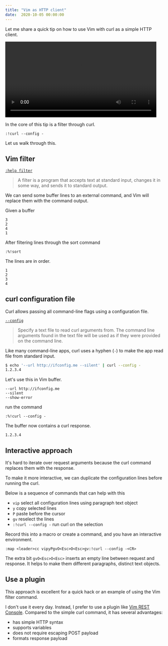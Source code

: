 ```yaml
---
title: "Vim as HTTP client"
date:  2020-10-05 00:00:00
---
```


Let me share a quick tip on how to use Vim with curl as a simple HTTP client.

<video width="95%" autoplay loop>
  <source src="/videos/curl.webm" type="video/webm"/>
</video>

In the core of this tip is a filter through curl.

```vim
:!curl --config -
```

Let us walk through this.

## Vim filter


[`:help filter`](https://vimhelp.org/change.txt.html#filter)

> A filter is a program that accepts text at standard input, changes it in some way, and sends it to standard output.

We can send some buffer lines to an external command, and Vim will replace them with the command output.

Given a buffer

```
3
2
4
1
```

After filtering lines through the sort command

```vim
:%!sort
```

The lines are in order.

```
1
2
3
4
```

## curl configuration file

Curl allows passing all command-line flags using a configuration file.

[`--config`](https://curl.haxx.se/docs/manpage.html#-K) 

> Specify a text file to read curl arguments from. The command line arguments found in the text file will be used as if they were provided on the command line.

Like many command-line apps, curl uses a hyphen (`-`) to make the app read file from standard input.

```sh
$ echo '--url http://ifconfig.me --silent' | curl --config -
1.2.3.4
```

Let's use this in Vim buffer.

```
--url http://ifconfig.me
--silent
--show-error
```

run the command

```vim
:%!curl --config -
```

The buffer now contains a curl response.

```
1.2.3.4
```

## Interactive approach

It's hard to iterate over request arguments because the curl command replaces them with the response.

To make it more interactive, we can duplicate the configuration lines before running the curl.

Below is a sequence of commands that can help with this

* `vip` select all configuration lines using paragraph text object
* `y` copy selected lines
* `P` paste before the cursor
* `gv` reselect the lines
* `:!curl --config -` run curl on the selection

Record this into a macro or create a command, and you have an interactive environment.

```vimrc
:map <leader>cc vipyPgvO<Esc>O<Esc>gv:!curl --config -<CR>
```

The extra bit `gvO<Esc>O<Esc>` inserts an empty line between request and response. It helps to make them different paragraphs, distinct text objects.

## Use a plugin

This approach is excellent for a quick hack or an example of using the Vim filter command.

I don't use it every day. Instead, I prefer to use a plugin like [Vim REST Console](https://github.com/diepm/vim-rest-console).
Compared to the simple curl command, it has several advantages:

* has simple HTTP syntax
* supports variables
* does not require escaping POST payload
* formats response payload
